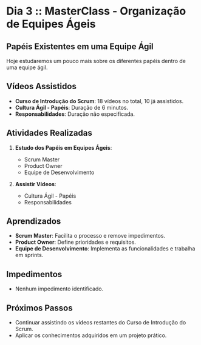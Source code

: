 # Dia 3 :: MasterClass - Organização de Equipes Ágeis

## Papéis Existentes em uma Equipe Ágil
Hoje estudaremos um pouco mais sobre os diferentes papéis dentro de uma equipe ágil.

## Vídeos Assistidos
- **Curso de Introdução do Scrum**: 18 vídeos no total, 10 já assistidos.
- **Cultura Ágil - Papéis**: Duração de 6 minutos.
- **Responsabilidades**: Duração não especificada.

## Atividades Realizadas
1. **Estudo dos Papéis em Equipes Ágeis**:
   - Scrum Master
   - Product Owner
   - Equipe de Desenvolvimento

2. **Assistir Vídeos**:
   - Cultura Ágil - Papéis
   - Responsabilidades

## Aprendizados
- **Scrum Master**: Facilita o processo e remove impedimentos.
- **Product Owner**: Define prioridades e requisitos.
- **Equipe de Desenvolvimento**: Implementa as funcionalidades e trabalha em sprints.

## Impedimentos
- Nenhum impedimento identificado.

## Próximos Passos
- Continuar assistindo os vídeos restantes do Curso de Introdução do Scrum.
- Aplicar os conhecimentos adquiridos em um projeto prático.
